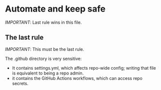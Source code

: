 # Automate and keep safe

*IMPORTANT*: Last rule wins in this file.

## The last rule

*IMPORTANT*: This must be the last rule.

The .github directory is very sensitive:

- It contains settings.yml, which affects repo-wide config; writing that file is equivalent to being
  a repo admin.
- it contains the GitHub Actions workflows, which can access repo secrets.
